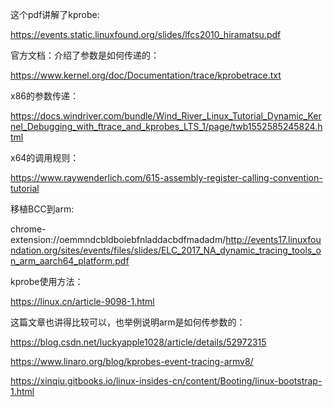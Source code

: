 

这个pdf讲解了kprobe:

https://events.static.linuxfound.org/slides/lfcs2010_hiramatsu.pdf



官方文档：介绍了参数是如何传递的：

https://www.kernel.org/doc/Documentation/trace/kprobetrace.txt



x86的参数传递：

https://docs.windriver.com/bundle/Wind_River_Linux_Tutorial_Dynamic_Kernel_Debugging_with_ftrace_and_kprobes_LTS_1/page/twb1552585245824.html



x64的调用规则：

https://www.raywenderlich.com/615-assembly-register-calling-convention-tutorial



移植BCC到arm:

chrome-extension://oemmndcbldboiebfnladdacbdfmadadm/http://events17.linuxfoundation.org/sites/events/files/slides/ELC_2017_NA_dynamic_tracing_tools_on_arm_aarch64_platform.pdf



kprobe使用方法：

https://linux.cn/article-9098-1.html



这篇文章也讲得比较可以，也举例说明arm是如何传参数的：

https://blog.csdn.net/luckyapple1028/article/details/52972315

https://www.linaro.org/blog/kprobes-event-tracing-armv8/





https://xinqiu.gitbooks.io/linux-insides-cn/content/Booting/linux-bootstrap-1.html
